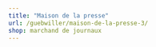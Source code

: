 ```yaml
---
title: "Maison de la presse"
url: /guebwiller/maison-de-la-presse-3/
shop: marchand de journaux
---
```


